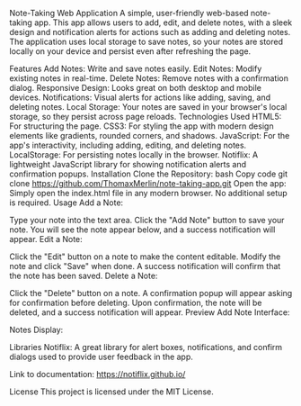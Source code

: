 Note-Taking Web Application
A simple, user-friendly web-based note-taking app. This app allows users to add, edit, and delete notes, with a sleek design and notification alerts for actions such as adding and deleting notes. The application uses local storage to save notes, so your notes are stored locally on your device and persist even after refreshing the page.

Features
Add Notes: Write and save notes easily.
Edit Notes: Modify existing notes in real-time.
Delete Notes: Remove notes with a confirmation dialog.
Responsive Design: Looks great on both desktop and mobile devices.
Notifications: Visual alerts for actions like adding, saving, and deleting notes.
Local Storage: Your notes are saved in your browser's local storage, so they persist across page reloads.
Technologies Used
HTML5: For structuring the page.
CSS3: For styling the app with modern design elements like gradients, rounded corners, and shadows.
JavaScript: For the app's interactivity, including adding, editing, and deleting notes.
LocalStorage: For persisting notes locally in the browser.
Notiflix: A lightweight JavaScript library for showing notification alerts and confirmation popups.
Installation
Clone the Repository:
bash
Copy code
git clone https://github.com/ThomaxMerlin/note-taking-app.git
Open the app: Simply open the index.html file in any modern browser. No additional setup is required.
Usage
Add a Note:

Type your note into the text area.
Click the "Add Note" button to save your note.
You will see the note appear below, and a success notification will appear.
Edit a Note:

Click the "Edit" button on a note to make the content editable.
Modify the note and click "Save" when done.
A success notification will confirm that the note has been saved.
Delete a Note:

Click the "Delete" button on a note.
A confirmation popup will appear asking for confirmation before deleting.
Upon confirmation, the note will be deleted, and a success notification will appear.
Preview
Add Note Interface:

Notes Display:

Libraries
Notiflix: A great library for alert boxes, notifications, and confirm dialogs used to provide user feedback in the app.

Link to documentation: https://notiflix.github.io/

License
This project is licensed under the MIT License.

